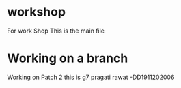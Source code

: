 # workshop
For work Shop
This is the main file
  # Working on a branch
   Working on Patch 2
      this is g7
pragati rawat -DD1911202006
